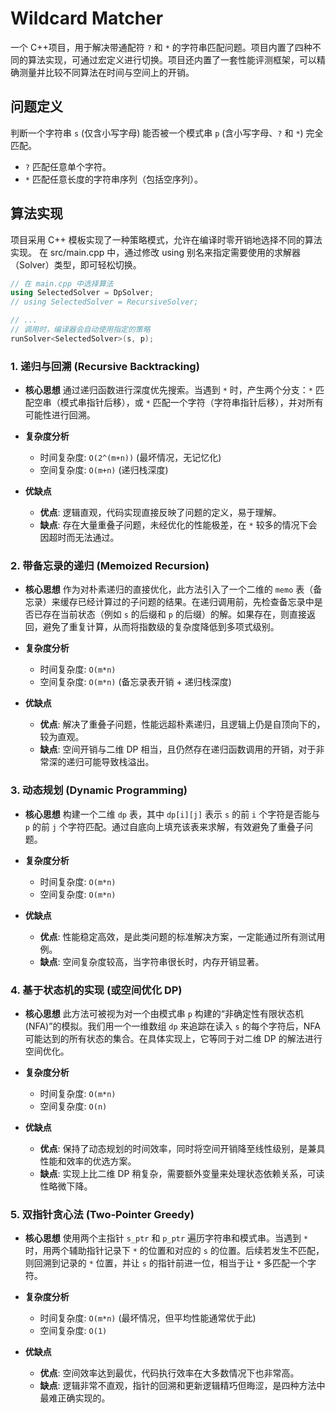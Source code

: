 # Wildcard Matcher

一个 C++项目，用于解决带通配符 `?` 和 `*` 的字符串匹配问题。项目内置了四种不同的算法实现，可通过宏定义进行切换。项目还内置了一套性能评测框架，可以精确测量并比较不同算法在时间与空间上的开销。

## 问题定义

判断一个字符串 `s` (仅含小写字母) 能否被一个模式串 `p` (含小写字母、`?` 和 `*`) 完全匹配。

- `?` 匹配任意单个字符。
- `*` 匹配任意长度的字符串序列（包括空序列）。

## 算法实现

项目采用 C++ 模板实现了一种策略模式，允许在编译时零开销地选择不同的算法实现。
在 src/main.cpp 中，通过修改 using 别名来指定需要使用的求解器（Solver）类型，即可轻松切换。

```C++
// 在 main.cpp 中选择算法
using SelectedSolver = DpSolver;
// using SelectedSolver = RecursiveSolver;

// ...
// 调用时，编译器会自动使用指定的策略
runSolver<SelectedSolver>(s, p);
```

### 1. 递归与回溯 (Recursive Backtracking)

- **核心思想**
  通过递归函数进行深度优先搜索。当遇到 `*` 时，产生两个分支：`*` 匹配空串（模式串指针后移），或 `*` 匹配一个字符（字符串指针后移），并对所有可能性进行回溯。

- **复杂度分析**

  - 时间复杂度: `O(2^(m+n))` (最坏情况，无记忆化)
  - 空间复杂度: `O(m+n)` (递归栈深度)

- **优缺点**
  - **优点**: 逻辑直观，代码实现直接反映了问题的定义，易于理解。
  - **缺点**: 存在大量重叠子问题，未经优化的性能极差，在 `*` 较多的情况下会因超时而无法通过。

### 2. 带备忘录的递归 (Memoized Recursion)

- **核心思想**
  作为对朴素递归的直接优化，此方法引入了一个二维的 `memo` 表（备忘录）来缓存已经计算过的子问题的结果。在递归调用前，先检查备忘录中是否已存在当前状态（例如 `s` 的后缀和 `p` 的后缀）的解。如果存在，则直接返回，避免了重复计算，从而将指数级的复杂度降低到多项式级别。

- **复杂度分析**

  - 时间复杂度: `O(m*n)`
  - 空间复杂度: `O(m*n)` (备忘录表开销 + 递归栈深度)

- **优缺点**
  - **优点**: 解决了重叠子问题，性能远超朴素递归，且逻辑上仍是自顶向下的，较为直观。
  - **缺点**: 空间开销与二维 DP 相当，且仍然存在递归函数调用的开销，对于非常深的递归可能导致栈溢出。

### 3. 动态规划 (Dynamic Programming)

- **核心思想**
  构建一个二维 `dp` 表，其中 `dp[i][j]` 表示 `s` 的前 `i` 个字符是否能与 `p` 的前 `j` 个字符匹配。通过自底向上填充该表来求解，有效避免了重叠子问题。

- **复杂度分析**

  - 时间复杂度: `O(m*n)`
  - 空间复杂度: `O(m*n)`

- **优缺点**
  - **优点**: 性能稳定高效，是此类问题的标准解决方案，一定能通过所有测试用例。
  - **缺点**: 空间复杂度较高，当字符串很长时，内存开销显著。

### 4. 基于状态机的实现 (或空间优化 DP)

- **核心思想**
  此方法可被视为对一个由模式串 `p` 构建的“非确定性有限状态机 (NFA)”的模拟。我们用一个一维数组 `dp` 来追踪在读入 `s` 的每个字符后，NFA 可能达到的所有状态的集合。在具体实现上，它等同于对二维 DP 的解法进行空间优化。

- **复杂度分析**

  - 时间复杂度: `O(m*n)`
  - 空间复杂度: `O(n)`

- **优缺点**
  - **优点**: 保持了动态规划的时间效率，同时将空间开销降至线性级别，是兼具性能和效率的优选方案。
  - **缺点**: 实现上比二维 DP 稍复杂，需要额外变量来处理状态依赖关系，可读性略微下降。

### 5. 双指针贪心法 (Two-Pointer Greedy)

- **核心思想**
  使用两个主指针 `s_ptr` 和 `p_ptr` 遍历字符串和模式串。当遇到 `*` 时，用两个辅助指针记录下 `*` 的位置和对应的 `s` 的位置。后续若发生不匹配，则回溯到记录的 `*` 位置，并让 `s` 的指针前进一位，相当于让 `*` 多匹配一个字符。

- **复杂度分析**

  - 时间复杂度: `O(m*n)` (最坏情况，但平均性能通常优于此)
  - 空间复杂度: `O(1)`

- **优缺点**
  - **优点**: 空间效率达到最优，代码执行效率在大多数情况下也非常高。
  - **缺点**: 逻辑非常不直观，指针的回溯和更新逻辑精巧但晦涩，是四种方法中最难正确实现的。
